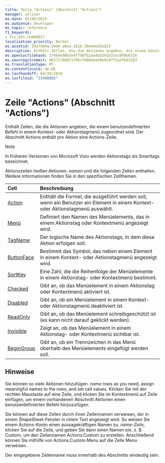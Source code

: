 ```yaml
---
title: Zeile "Actions" (Abschnitt "Actions")
manager: soliver
ms.date: 03/09/2015
ms.audience: Developer
ms.topic: reference
f1_keywords:
- Vis_DSS.chm60017
localization_priority: Normal
ms.assetid: 29a7464a-b9d4-a8ea-161b-3044de32ed23
description: Enthält Zellen, die die Aktionen angeben, die einem benutzerdefinierten Befehl in einem Kontext- oder Aktionstagmenü zugeordnet sind. Der Abschnitt Actions enthält pro Aktion eine Actions-Zeile.
ms.openlocfilehash: 37464e98b3e4f7d07b2ae4bd391b31ec009b6726
ms.sourcegitcommit: 8657170d071f9bcf680aba50b9c07f2a4fb82283
ms.translationtype: MT
ms.contentlocale: de-DE
ms.lasthandoff: 04/28/2019
ms.locfileid: "33408005"
---
```

# <a name="actions-row-actions-section"></a>Zeile "Actions" (Abschnitt "Actions")

Enthält Zellen, die die Aktionen angeben, die einem benutzerdefinierten Befehl in einem Kontext- oder Aktionstagmenü zugeordnet sind. Der Abschnitt Actions enthält pro Aktion eine Actions-Zeile.
  
> [!NOTE]
> In früheren Versionen von Microsoft Visio werden Aktionstags als Smarttags bezeichnet. 
  
Aktionszeilen heißen Aktionen. *namen*  und die folgenden Zellen enthalten. Weitere Informationen finden Sie in den spezifischen Zellthemen. 
  
|**Cell**|**Beschreibung**|
|:-----|:-----|
|[Action](action-cell-actions-section.md) <br/> |Enthält die Formel, die ausgeführt werden soll, wenn ein Benutzer ein Element in einem Kontext- oder Aktionstagmenü auswählt.  <br/> |
|[Menü](menu-cell-actions-section.md) <br/> |Definiert den Namen des Menüelements, das in einem Aktionstag oder Kontextmenü angezeigt wird.  <br/> |
|[TagName](tagname-cell-actions-section.md) <br/> |Der logische Name des Aktionstags, in dem diese Aktion erfolgen soll.  <br/> |
|[ButtonFace](buttonface-cell-actions-section.md) <br/> |Bestimmt das Symbol, das neben einem Element in einem Kontext- oder Aktionstagmenü angezeigt wird.  <br/> |
|[SortKey](sortkey-cell-actions-section.md) <br/> |Eine Zahl, die die Reihenfolge der Menüelemente in einem Aktionstag- oder Kontextmenü bestimmt.  <br/> |
|[Checked](checked-cell-actions-section.md) <br/> |Gibt an, ob das Menüelement in einem Aktionstag oder Kontextmenü aktiviert ist.  <br/> |
|[Disabled](disabled-cell-actions-section.md) <br/> |Gibt an, ob ein Menüelement in einem Kontext- oder Aktionstagmenü deaktiviert ist.  <br/> |
|[ReadOnly](readonly-cell-actions-section.md) <br/> |Gibt an, ob das Menüelement schreibgeschützt ist (es kann nicht darauf geklickt werden).  <br/> |
|[Invisible](invisible-cell-actions-section.md) <br/> |Zeigt an, ob das Menüelement in einem Aktionstag- oder Kontextmenü sichtbar ist.  <br/> |
|[BeginGroup](begingroup-cell-actions-section.md) <br/> |Gibt an, ob ein Trennzeichen in das Menü oberhalb des Menüelements eingefügt werden soll.  <br/> |
   
## <a name="remarks"></a>Hinweise

 Sie können so viele Aktionen hinzufügen.  *name*  rows as you need, assign meaningful names to the rows, and set cell values. Klicken Sie mit der rechten Maustaste auf eine Zeile,  und klicken Sie im Kontextmenü auf Zeile einfügen, um einem vorhandenen Abschnitt Aktionen einen benutzerdefinierten Befehl hinzuzufügen. 
  
Sie können auf diese Zellen durch ihren Zeilennamen verweisen, der in einem ShapeSheet-Fenster in rotem Text angezeigt wird. So weisen Sie einem Actions-Konto einen aussagekräftigen Namen zu. *name-Zeile,*  klicken Sie auf die Zeile, und geben Sie dann einen Namen  *ein,*  z. B. Custom, um den Zeilennamen Actions.Custom zu erstellen. Anschließend können Sie mithilfe von Actions.Custom.Menu auf die Zelle Menu verweisen. 
  
Der eingegebene Zeilenname muss innerhalb des Abschnitts eindeutig sein.
  

